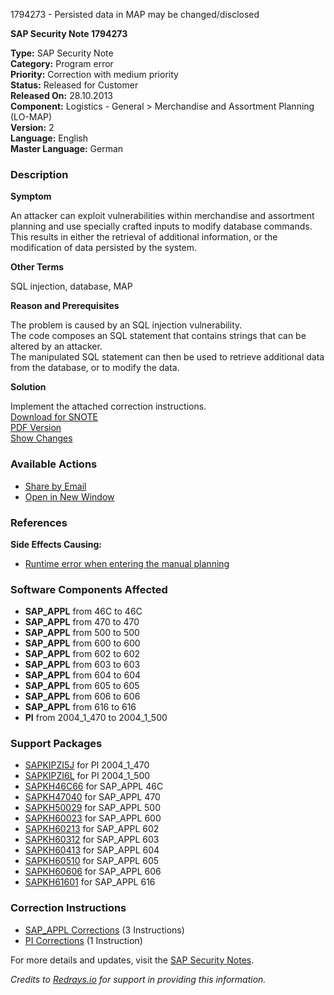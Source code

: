1794273 - Persisted data in MAP may be changed/disclosed

**SAP Security Note 1794273**

**Type:** SAP Security Note  
**Category:** Program error  
**Priority:** Correction with medium priority  
**Status:** Released for Customer  
**Released On:** 28.10.2013  
**Component:** Logistics - General > Merchandise and Assortment Planning (LO-MAP)  
**Version:** 2  
**Language:** English  
**Master Language:** German

### Description

**Symptom**

An attacker can exploit vulnerabilities within merchandise and assortment planning and use specially crafted inputs to modify database commands. This results in either the retrieval of additional information, or the modification of data persisted by the system.

**Other Terms**

SQL injection, database, MAP

**Reason and Prerequisites**

The problem is caused by an SQL injection vulnerability.  
The code composes an SQL statement that contains strings that can be altered by an attacker.  
The manipulated SQL statement can then be used to retrieve additional data from the database, or to modify the data.

**Solution**

Implement the attached correction instructions.  
[Download for SNOTE](https://notesdownloads.sap.com/note/0040000010601862017)  
[PDF Version](https://userapps.support.sap.com/sap/support/sfm/notes/print/0001794273?language=en-US&token=38D64F8D99FF4018D2587EEB0AC439B2)  
[Show Changes](/me.sap.com/notesLatestChanges/0001794273/E/diff)

### Available Actions

- [Share by Email](/me.sap.com/shareEmail)
- [Open in New Window](/me.sap.com/openNewWindow)

### References

**Side Effects Causing:**
- [Runtime error when entering the manual planning](https://me.sap.com/notes/0001888669)

### Software Components Affected

- **SAP_APPL** from 46C to 46C
- **SAP_APPL** from 470 to 470
- **SAP_APPL** from 500 to 500
- **SAP_APPL** from 600 to 600
- **SAP_APPL** from 602 to 602
- **SAP_APPL** from 603 to 603
- **SAP_APPL** from 604 to 604
- **SAP_APPL** from 605 to 605
- **SAP_APPL** from 606 to 606
- **SAP_APPL** from 616 to 616
- **PI** from 2004_1_470 to 2004_1_500

### Support Packages

- [SAPKIPZI5J](https://me.sap.com/supportpackage/SAPKIPZI5J) for PI 2004_1_470
- [SAPKIPZI6L](https://me.sap.com/supportpackage/SAPKIPZI6L) for PI 2004_1_500
- [SAPKH46C66](https://me.sap.com/supportpackage/SAPKH46C66) for SAP_APPL 46C
- [SAPKH47040](https://me.sap.com/supportpackage/SAPKH47040) for SAP_APPL 470
- [SAPKH50029](https://me.sap.com/supportpackage/SAPKH50029) for SAP_APPL 500
- [SAPKH60023](https://me.sap.com/supportpackage/SAPKH60023) for SAP_APPL 600
- [SAPKH60213](https://me.sap.com/supportpackage/SAPKH60213) for SAP_APPL 602
- [SAPKH60312](https://me.sap.com/supportpackage/SAPKH60312) for SAP_APPL 603
- [SAPKH60413](https://me.sap.com/supportpackage/SAPKH60413) for SAP_APPL 604
- [SAPKH60510](https://me.sap.com/supportpackage/SAPKH60510) for SAP_APPL 605
- [SAPKH60606](https://me.sap.com/supportpackage/SAPKH60606) for SAP_APPL 606
- [SAPKH61601](https://me.sap.com/supportpackage/SAPKH61601) for SAP_APPL 616

### Correction Instructions

- [SAP_APPL Corrections](https://me.sap.com/corrins/0001794273/1) (3 Instructions)
- [PI Corrections](https://me.sap.com/corrins/0001794273/48) (1 Instruction)

For more details and updates, visit the [SAP Security Notes](https://me.sap.com/notes/0001794273).

*Credits to [Redrays.io](https://redrays.io) for support in providing this information.*